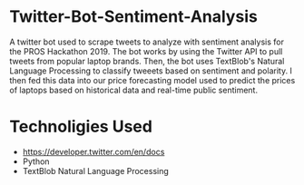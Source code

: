 # Twitter-Bot-Sentiment-Analysis
A twitter bot used to scrape tweets to analyze with sentiment analysis for the PROS Hackathon 2019. The bot works by using the Twitter API to pull tweets from popular laptop brands. Then, the bot uses TextBlob's Natural Language Processing to classify tweeets based on sentiment and polarity. I then fed this data into our price forecasting model used to predict the prices of laptops based on historical data and real-time public sentiment. 

# Technoligies Used

* https://developer.twitter.com/en/docs 
* Python
* TextBlob Natural Language Processing

